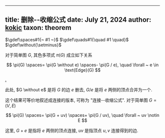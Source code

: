 
---
title: 删除--收缩公式
date: July 21, 2024
author: [kokic](/kokic.md)
taxon: theorem
---

$\gdef\spaces#1{~ #1 ~}$
$\gdef\quads#1{\quad #1 \quad}$
$\gdef\without{\setminus}$

对于简单图 $G$, 其色多项式 $\pi(G)$ 成立如下关系 

$$ \pi(G) \spaces= \pi(G \without e) \spaces- \pi(G / e), \quad \forall ~ e \in \text{Edge}(G) $$

[.](/data-structure/deletion-contraction-proof.md#:embed)

此处, $G \without e$ 是将 $G$ 的边 $e$ 删去, $G/e$ 是将 $e$ 两侧的顶点合并为一个. 

这个结果可等价地叙述成连接的版本, 可称为 "连接--收缩公式". 对于简单图 $G = (V, E)$

$$ \pi(G) \spaces= \pi(G + uv) \spaces+ \pi(G / uv), \quad \forall ~ uv \notin E $$

这里, $G+e$ 是指将 $e$ 两侧的顶点连接, $u v$ 是指顶点 $u, v$ 连接得到的边. 

